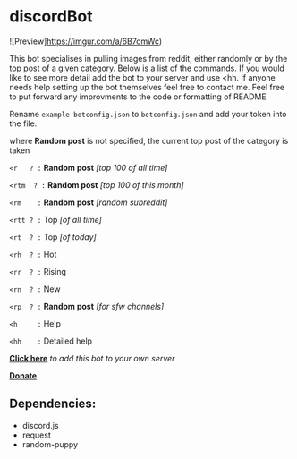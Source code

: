 # discordBot

![Preview]https://imgur.com/a/6B7omWc)

This bot specialises in pulling images from reddit, either randomly or by the top post of a given category. Below is a list of the commands. If you would like to see more detail add the bot to your server and use <hh. If anyone needs help setting up the bot themselves feel free to contact me. Feel free to put forward any improvments to the code or formatting of README

  Rename `example-botconfig.json` to `botconfig.json` and add your token into the file.

where **Random post** is not specified, the current top post of the category is taken

`<r   ? :` **Random post** *[top 100 of all time]* 

`<rtm  ? :` **Random post** *[top 100 of this month]* 

`<rm    :` **Random post** *[random subreddit]* 

`<rtt ? :` Top *[of all time]* 

`<rt  ? :` Top *[of today]*

`<rh  ? :` Hot 

`<rr  ? :` Rising 

`<rn  ? :` New 

`<rp  ? :` **Random post** *[for sfw channels]*

`<h     :` Help 

`<hh    :` Detailed help 

**[Click here](https://discord.com/api/oauth2/authorize?client_id=711764918898262058&permissions=8&scope=bot)** *to add this bot to your own server*

**[Donate](https://www.patreon.com/join/blockySigma/checkout)**

## Dependencies:
- discord.js
- request
- random-puppy

